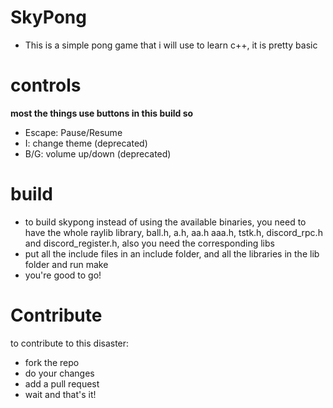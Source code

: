 # SkyPong
- This is a simple pong game that i will use to learn c++, it is pretty basic
# controls
**most the things use buttons in this build so**
- Escape:  Pause/Resume
- I: change theme (deprecated)
- B/G: volume up/down (deprecated)
# build
- to build skypong instead of using the available binaries, you need to have the whole raylib library, ball.h, a.h, aa.h aaa.h, tstk.h, discord_rpc.h and discord_register.h, also you need the corresponding libs
- put all the include files in an include folder, and all the libraries in the lib folder and run make
- you're good to go!
# Contribute
to contribute to this disaster:
- fork the repo
- do your changes
- add a pull request
- wait
and that's it!